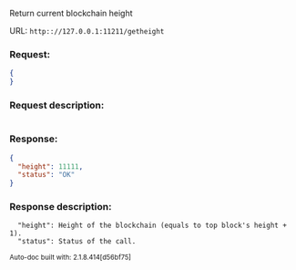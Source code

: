 Return current blockchain height

URL: ```http:://127.0.0.1:11211/getheight```
### Request: 
```json
{
}
```
### Request description: 
```

```
### Response: 
```json
{
  "height": 11111,
  "status": "OK"
}
```
### Response description: 
```
  "height": Height of the blockchain (equals to top block's height + 1).
  "status": Status of the call.

```
<sub>Auto-doc built with: 2.1.8.414[d56bf75]</sub>
